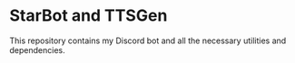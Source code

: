 # StarBot and TTSGen

This repository contains my Discord bot and all the necessary utilities and dependencies. 
